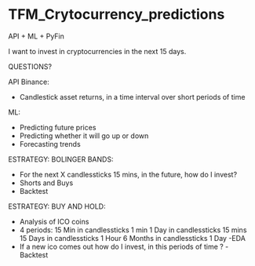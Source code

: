 # TFM_Crytocurrency_predictions
API + ML + PyFin

I want to invest in cryptocurrencies in the next 15 days.

QUESTIONS?

API Binance:
- Candlestick asset returns, in a time interval over short periods of time 

ML:
- Predicting future prices
- Predicting whether it will go up or down
- Forecasting trends

ESTRATEGY: BOLINGER BANDS:
- For the next X candlessticks 15 mins, in the future, how do I invest?
- Shorts and Buys
- Backtest

ESTRATEGY: BUY AND HOLD: 
- Analysis of ICO coins 
- 4 periods:
    15 Min in candlessticks 1 min
    1 Day in candlessticks 15 mins
    15 Days in candlessticks 1 Hour
    6 Months in candlessticks 1 Day
-EDA
- If a new ico comes out how do I invest, in this periods of time ?
-Backtest
